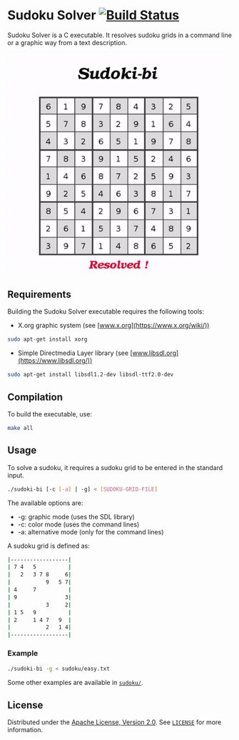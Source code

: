 # Sudoku Solver [![Build Status](https://travis-ci.org/kortescode/Sudoku-Solver.svg?branch=master)](https://travis-ci.org/kortescode/Sudoku-Solver)

Sudoku Solver is a C executable. It resolves sudoku grids in a command line or a graphic way from a text description.

<img src="imgs/preview.gif" width="500" title="Sudoku Solver preview">

## Requirements

Building the Sudoku Solver executable requires the following tools:
- X.org graphic system (see [www.x.org](https://www.x.org/wiki/))
```bash
sudo apt-get install xorg
```
- Simple Directmedia Layer library (see [www.libsdl.org](https://www.libsdl.org/))
```bash
sudo apt-get install libsdl1.2-dev libsdl-ttf2.0-dev
```

## Compilation

To build the executable, use:

```bash
make all
```

## Usage

To solve a sudoku, it requires a sudoku grid to be entered in the standard input.
```bash
./sudoki-bi [-c [-a] | -g] < [SUDOKU-GRID-FILE] 
```

The available options are:
- -g: graphic mode (uses the SDL library)
- -c: color mode (uses the command lines)
- -a: alternative mode (only for the command lines)

A sudoku grid is defined as:
```bash
|------------------|
| 7 4   5          |
|   2   3 7 8     6|
|           9   5 7|
| 4     7          |
| 9               3|
|           3     2|
| 1 5   9          |
| 2     1 4 7   9  |
|           2   1 4|
|------------------|
```

### Example

```bash
./sudoki-bi -g < sudoku/easy.txt
```

Some other examples are available in [`sudoku/`](sudoku/).

## License

Distributed under the [Apache License, Version 2.0](http://www.apache.org/licenses/). See [`LICENSE`](LICENSE) for more information.
